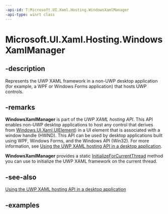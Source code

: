 ```yaml
---
-api-id: T:Microsoft.UI.Xaml.Hosting.WindowsXamlManager
-api-type: winrt class
---
```


<!-- Class syntax.
public class WindowsXamlManager : IClosable
-->

# Microsoft.UI.Xaml.Hosting.WindowsXamlManager

## -description
Represents the UWP XAML framework in a non-UWP desktop application (for example, a WPF or Windows Forms application) that hosts UWP controls.

## -remarks
**WindowsXamlManager** is part of the *UWP XAML hosting API*. This API enables non-UWP desktop applications to host any control that derives from [Windows.UI.Xaml.UIElement](../microsoft.ui.xaml/uielement.md)) in a UI element that is associated with a window handle (HWND). This API can be used by desktop applications built using WPF, Windows Forms, and the Windows API (Win32). For more information, see [Using the UWP XAML hosting API in a desktop application](/windows/uwp/xaml-platform/using-the-xaml-hosting-api).

**WindowsXamlManager** provides a static [InitializeForCurrentThread](windowsxamlmanager_initializeforcurrentthread_14911797.md) method you can use to initialize the UWP XAML framework on the current thread.

## -see-also
[Using the UWP XAML hosting API in a desktop application](/windows/uwp/xaml-platform/using-the-xaml-hosting-api)

## -examples
